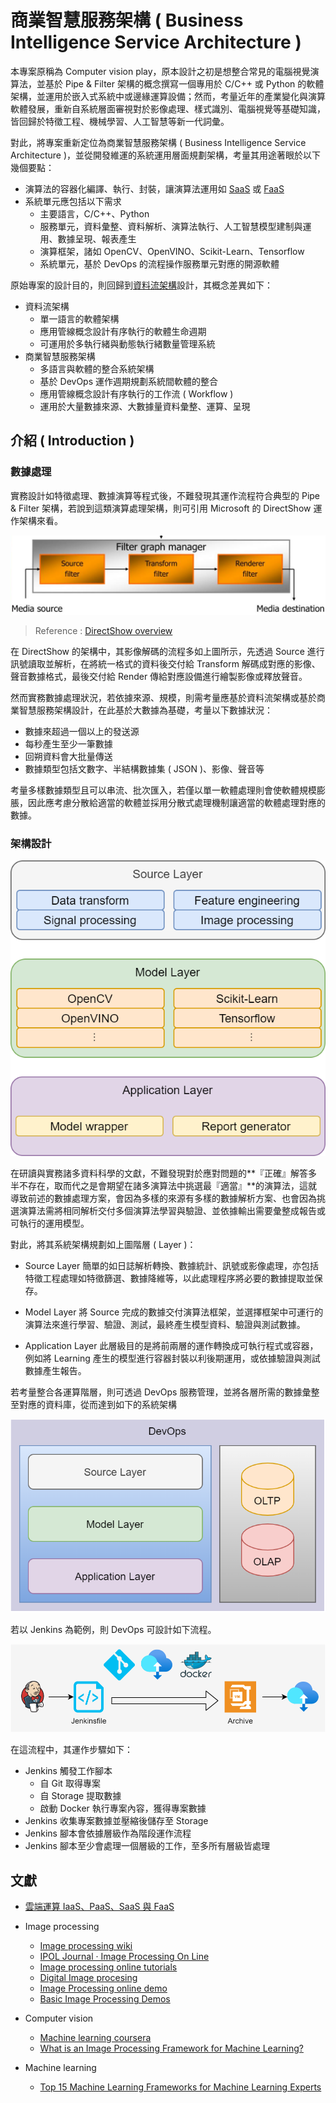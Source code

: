 # 商業智慧服務架構 ( Business Intelligence Service Architecture )

本專案原稱為 Computer vision play，原本設計之初是想整合常見的電腦視覺演算法，並基於 Pipe & Filter 架構的概念撰寫一個專用於 C/C++ 或 Python 的軟體架構，並運用於嵌入式系統中或邊緣運算設備；然而，考量近年的產業變化與演算軟體發展，重新自系統層面審視對於影像處理、樣式識別、電腦視覺等基礎知識，皆回歸於特徵工程、機械學習、人工智慧等新一代詞彙。

對此，將專案重新定位為商業智慧服務架構 ( Business Intelligence Service Architecture )，並從開發維運的系統運用層面規劃架構，考量其用途著眼於以下幾個要點：

+ 演算法的容器化編譯、執行、封裝，讓演算法運用如 [SaaS](https://zh.wikipedia.org/zh-tw/%E8%BD%AF%E4%BB%B6%E5%8D%B3%E6%9C%8D%E5%8A%A1) 或 [FaaS](https://en.wikipedia.org/wiki/Function_as_a_service)
+ 系統單元應包括以下需求
    - 主要語言，C/C++、Python
    - 服務單元，資料彙整、資料解析、演算法執行、人工智慧模型建制與運用、數據呈現、報表產生
    - 演算框架，諸如 OpenCV、OpenVINO、Scikit-Learn、Tensorflow
    - 系統單元，基於 DevOps 的流程操作服務單元對應的開源軟體

原始專案的設計目的，則回歸到[資料流架構](https://github.com/eastmoon/dataflow-architecture)設計，其概念差異如下：

+ 資料流架構
    - 單一語言的軟體架構
    - 應用管線概念設計有序執行的軟體生命週期
    - 可運用於多執行緒與動態執行緒數量管理系統
+ 商業智慧服務架構
    - 多語言與軟體的整合系統架構
    - 基於 DevOps 運作週期規劃系統間軟體的整合
    - 應用管線概念設計有序執行的工作流 ( Workflow )
    - 運用於大量數據來源、大數據量資料彙整、運算、呈現

## 介紹 ( Introduction )

### 數據處理

實務設計如特徵處理、數據演算等程式後，不難發現其運作流程符合典型的 Pipe & Filter 架構，若說到這類演算處理架構，則可引用 Microsoft 的 DirectShow 運作架構來看。

<center>
	<img src="doc/img/directshow-architecture.png" alt="directshow-architecture" />
</center>

> Reference : [DirectShow overview](https://www.slideserve.com/bijan/directshow-overview)

在 DirectShow 的架構中，其影像解碼的流程多如上圖所示，先透過 Source 進行訊號讀取並解析，在將統一格式的資料後交付給 Transform 解碼成對應的影像、聲音數據格式，最後交付給 Render 傳給對應設備進行繪製影像或釋放聲音。

然而實務數據處理狀況，若依據來源、規模，則需考量應基於資料流架構或基於商業智慧服務架構設計，在此基於大數據為基礎，考量以下數據狀況：

+ 數據來超過一個以上的發送源
+ 每秒產生至少一筆數據
+ 回朔資料會大批量傳送
+ 數據類型包括文數字、半結構數據集 ( JSON )、影像、聲音等

考量多樣數據類型且可以串流、批次匯入，若僅以單一軟體處理則會使軟體規模膨脹，因此應考慮分散給適當的軟體並採用分散式處理機制讓適當的軟體處理對應的數據。

### 架構設計

<center>
	<img src="doc/img/bi-service-layer-architecture.png" alt="calculate-service-layer-architecture" />
</center>

在研讀與實務諸多資料科學的文獻，不難發現對於應對問題的**『正確』解答多半不存在，取而代之是會期望在諸多演算法中挑選最『適當』**的演算法，這就導致前述的數據處理方案，會因為多樣的來源有多樣的數據解析方案、也會因為挑選演算法需將相同解析交付多個演算法學習與驗證、並依據輸出需要彙整成報告或可執行的運用模型。

對此，將其系統架構規劃如上圖階層 ( Layer )：

+ Source Layer
簡單的如日誌解析轉換、數據統計、訊號或影像處理，亦包括特徵工程處理如特徵篩選、數據降維等，以此處理程序將必要的數據提取並保存。

+ Model Layer
將 Source 完成的數據交付演算法框架，並選擇框架中可運行的演算法來進行學習、驗證、測試，最終產生模型資料、驗證與測試數據。

+ Application Layer
此層級目的是將前兩層的運作轉換成可執行程式或容器，例如將 Learning 產生的模型進行容器封裝以利後期運用，或依據驗證與測試數據產生報告。

若考量整合各運算階層，則可透過 DevOps 服務管理，並將各層所需的數據彙整至對應的資料庫，從而達到如下的系統架構

<center>
	<img src="doc/img/bi-service-devops-architecture.png" alt="calculate-service-jenkin-flow" />
</center>

若以 Jenkins 為範例，則 DevOps 可設計如下流程。

<center>
	<img src="doc/img/bi-service-jenkin-flow.png" alt="calculate-service-jenkin-flow" />
</center>

在這流程中，其運作步驟如下：

+ Jenkins 觸發工作腳本
	- 自 Git 取得專案
	- 自 Storage 提取數據
	- 啟動 Docker 執行專案內容，獲得專案數據
+ Jenkins 收集專案數據並壓縮後儲存至 Storage
+ Jenkins 腳本會依據層級作為階段運作流程
+ Jenkins 腳本至少會處理一個層級的工作，至多所有層級皆處理

## 文獻

+ [雲端運算 IaaS、PaaS、SaaS 與 FaaS](https://cynthiachuang.github.io/Difference-between-IaaS-PaaS-SaaS-and-FaaS/)
+ Image processing
    - [Image processing wiki](https://zh.wikipedia.org/wiki/%E5%9B%BE%E5%83%8F%E5%A4%84%E7%90%86)
    - [IPOL Journal · Image Processing On Line](http://www.ipol.im/)
    - [Image processing online tutorials](http://www.imageprocessingplace.com/root_files_V3/tutorials.htm)
    - [Digital Image procesing](https://www.youtube.com/playlist?list=PLZ9qNFMHZ-A79y1StvUUqgyL-O0fZh2rs)
    - [Image Processing online demo](http://felixniklas.com/imageprocessing/)
    - [Basic Image Processing Demos](http://robotics.eecs.berkeley.edu/~sastry/ee20/)

+ Computer vision
    - [Machine learning coursera](https://www.youtube.com/watch?v=qeHZOdmJvFU&list=PLZ9qNFMHZ-A4rycgrgOYma6zxF4BZGGPW)
    - [What is an Image Processing Framework for Machine Learning?](https://www.iguazio.com/glossary/image-processing-framework/)

+ Machine learning
    - [Top 15 Machine Learning Frameworks for Machine Learning Experts](https://intellipaat.com/blog/machine-learning-frameworks/)
